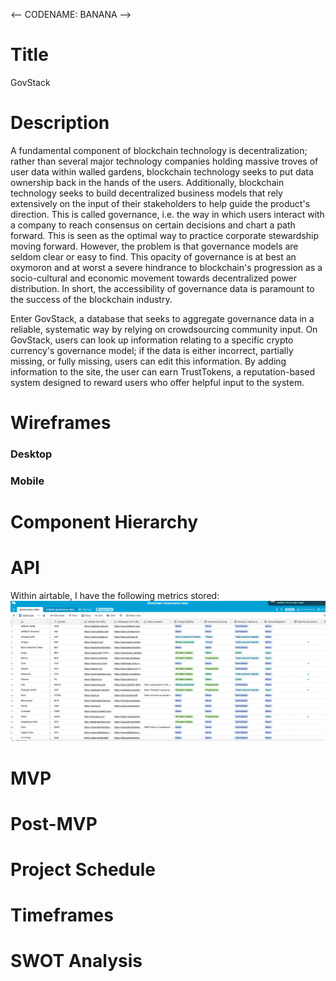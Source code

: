 <-- CODENAME: BANANA -->

# Title
GovStack

# Description
<p>
A fundamental component of blockchain technology is decentralization; rather than several major technology companies holding massive troves of user data within walled
gardens, blockchain technology seeks to put data ownership back in the hands of the users. Additionally, blockchain technology seeks to build decentralized business models
that rely extensively on the input of their stakeholders to help guide the product's direction. This is called governance, i.e. the way in which users interact with a company
to reach consensus on certain decisions and chart a path forward. This is seen as the optimal way to practice corporate stewardship moving forward. However, the problem is that
governance models are seldom clear or easy to find. This opacity of governance is at best an oxymoron and at worst a severe hindrance to blockchain's progression as a 
socio-cultural and economic movement towards decentralized power distribution. In short, the accessibility of governance data is paramount to the success of the blockchain 
industry.
</p>

<p>
Enter GovStack, a database that seeks to aggregate governance data in a reliable, systematic way by relying on crowdsourcing community input. On GovStack, users can 
look up information relating to a specific crypto currency's governance model; if the data is either incorrect, partially missing, or fully missing, users can edit this
information. By adding information to the site, the user can earn TrustTokens, a reputation-based system designed to reward users who offer helpful input to the 
system.
</p>

# Wireframes
### Desktop

### Mobile

# Component Hierarchy


# API 
Within airtable, I have the following metrics stored:
![Governance Data](/images/governance.png)


# MVP

# Post-MVP

# Project Schedule

# Timeframes

# SWOT Analysis
